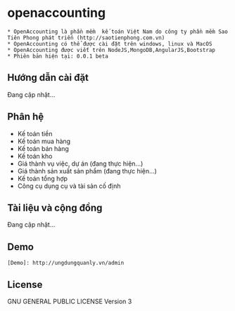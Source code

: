 # openaccounting
	* OpenAccounting là phần mềm  kế toán Việt Nam do công ty phần mềm Sao Tiên Phong phát triển (http://saotienphong.com.vn)
	* OpenAccounting có thể được cài đặt trên windows, linux và MacOS
	* OpenAccounting được viết trên NodeJS,MongoDB,AngularJS,Bootstrap
	* Phiên bản hiện tại: 0.0.1 beta
## Hướng dẫn cài đặt
Đang cập nhật...

## Phân hệ

  * Kế toán tiền
  * Kế toán mua hàng
  * Kế toán bán hàng
  * Kế toán kho
  * Giá thành vụ việc, dự án (đang thực hiện...)
  * Giá thành sản xuất sản phẩm (đang thực hiện...)
  * Kế toán tổng hợp
  * Công cụ dụng cụ và tài sản cố định

## Tài liệu và cộng đồng
Đang cập nhật...
## Demo
	[Demo]: http://ungdungquanly.vn/admin
## License
GNU GENERAL PUBLIC LICENSE Version 3